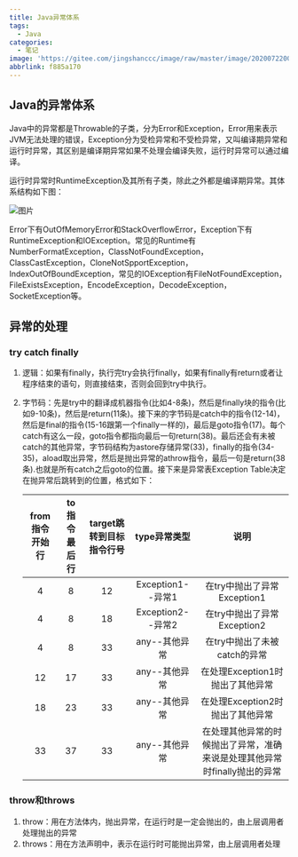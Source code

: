 ```yaml
---
title: Java异常体系
tags:
  - Java
categories:
  - 笔记
image: 'https://gitee.com/jingshanccc/image/raw/master/image/20200722004813.png'
abbrlink: f885a170
---
```


<p></p>

<!-- more -->

## Java的异常体系

Java中的异常都是Throwable的子类，分为Error和Exception，Error用来表示JVM无法处理的错误，Exception分为受检异常和不受检异常，又叫编译期异常和运行时异常，其区别是编译期异常如果不处理会编译失败，运行时异常可以通过编译。

运行时异常时RuntimeException及其所有子类，除此之外都是编译期异常。其体系结构如下图：

![图片](https://gitee.com/jingshanccc/image/raw/master/image/20200722004826.png)

Error下有OutOfMemoryError和StackOverflowError，Exception下有RuntimeException和IOException。常见的Runtime有NumberFormatException，ClassNotFoundException，ClassCastException，CloneNotSpportException，IndexOutOfBoundException，常见的IOException有FileNotFoundException，FileExistsException，EncodeException，DecodeException，SocketException等。

## 异常的处理

### try catch finally

1. 逻辑：如果有finally，执行完try会执行finally，如果有finally有return或者让程序结束的语句，则直接结束，否则会回到try中执行。

2. 字节码：先是try中的翻译成机器指令(比如4-8条)，然后是finally块的指令(比如9-10条)，然后是return(11条)。接下来的字节码是catch中的指令(12-14)，然后是final的指令(15-16跟第一个finally一样的)，最后是goto指令(17)。每个catch有这么一段，goto指令都指向最后一句return(38)。最后还会有未被catch的其他异常，字节码结构为astore存储异常(33)，finally的指令(34-35)，aload取出异常，然后是抛出异常的athrow指令，最后一句是return(38条).也就是所有catch之后goto的位置。接下来是异常表Exception Table决定在抛异常后跳转到的位置，格式如下：

   | from指令开始行 | to指令最后行 | target跳转到目标指令行号 |   type异常类型    |                             说明                             |
   | :------------: | :----------: | :----------------------: | :---------------: | :----------------------------------------------------------: |
   |       4        |      8       |            12            | Exception1--异常1 |                 在try中抛出了异常Exception1                  |
   |       4        |      8       |            18            | Exception2--异常2 |                 在try中抛出了异常Exception2                  |
   |       4        |      8       |            33            |   any--其他异常   |                 在try中抛出了未被catch的异常                 |
   |       12       |      17      |            33            |   any--其他异常   |               在处理Exception1时抛出了其他异常               |
   |       18       |      23      |            33            |   any--其他异常   |               在处理Exception2时抛出了其他异常               |
   |       33       |      37      |            33            |   any--其他异常   | 在处理其他异常的时候抛出了异常，准确来说是处理其他异常时finally抛出的异常 |

### throw和throws

1. throw：用在方法体内，抛出异常，在运行时是一定会抛出的，由上层调用者处理抛出的异常
2. throws：用在方法声明中，表示在运行时可能抛出异常，由上层调用者处理